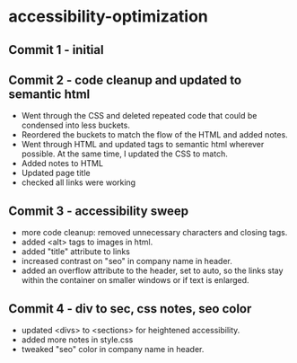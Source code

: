 # accessibility-optimization

## Commit 1 - initial

## Commit 2 - code cleanup and updated to semantic html
- Went through the CSS and deleted repeated code that could be condensed into less buckets.
- Reordered the buckets to match the flow of the HTML and added notes.
- Went through HTML and updated tags to semantic html wherever possible. At the same time, I updated the CSS to match.
- Added notes to HTML
- Updated page title
- checked all links were working

## Commit 3 - accessibility sweep
- more code cleanup: removed unnecessary characters and closing tags.
- added &lt;alt&gt; tags to images in html.
- added "title" attribute to links
- increased contrast on "seo" in company name in header.
- added an overflow attribute to the header, set to auto, so the links stay within the container on smaller windows or if text is enlarged.

## Commit 4 - div to sec, css notes, seo color
- updated &lt;divs&gt; to &lt;sections&gt; for heightened accessibility. 
- added more notes in style.css
- tweaked "seo" color in company name in header.